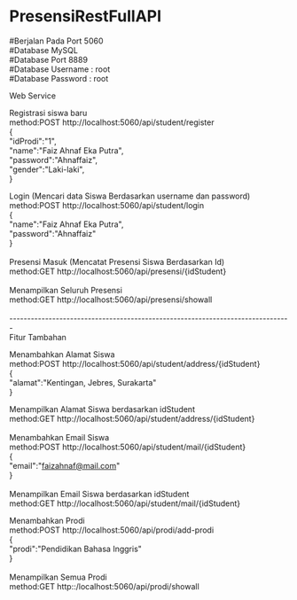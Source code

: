 # PresensiRestFullAPI

#Berjalan Pada Port 5060<br>
#Database MySQL<br>
#Database Port 8889<br>
#Database Username : root<br>
#Database Password : root<br>

Web Service<br>

Registrasi siswa baru<br> 
method:POST http://localhost:5060/api/student/register<br>
{<br>
    "idProdi":"1",<br>
    "name":"Faiz Ahnaf Eka Putra",<br>
    "password":"Ahnaffaiz",<br>
    "gender":"Laki-laki",<br>
}<br>

Login (Mencari data Siswa Berdasarkan username dan password)<br>
method:POST http://localhost:5060/api/student/login<br>
{<br>
    "name":"Faiz Ahnaf Eka Putra",<br>
    "password":"Ahnaffaiz"<br>
}<br>
<br>
Presensi Masuk (Mencatat Presensi Siswa Berdasarkan Id)<br>
method:GET http://localhost:5060/api/presensi/{idStudent}<br>
<br>
Menampilkan Seluruh Presensi<br>
method:GET http://localhost:5060/api/presensi/showall<br>
<br>
-------------------------------------------------------------------------------<br>
Fitur Tambahan<br>

Menambahkan Alamat Siswa<br>
method:POST http://localhost:5060/api/student/address/{idStudent}<br>
{<br>
    "alamat":"Kentingan, Jebres, Surakarta"<br>
}<br>

Menampilkan Alamat Siswa berdasarkan idStudent<br>
method:GET http://localhost:5060/api/student/address/{idStudent}<br>
<br>
Menambahkan Email Siswa<br>
method:POST http://localhost:5060/api/student/mail/{idStudent}<br>
{<br>
    "email":"faizahnaf@mail.com"<br>
}<br>
<br>
Menampilkan Email Siswa berdasarkan idStudent<br>
method:GET http://localhost:5060/api/student/mail/{idStudent}<br>

Menambahkan Prodi<br>
method:POST http://localhost:5060/api/prodi/add-prodi<br>
{<br>
    "prodi":"Pendidikan Bahasa Inggris"<br>
}<br>
<br>
Menampilkan Semua Prodi<br>
method:GET http::/localhost:5060/api/prodi/showall<br>


